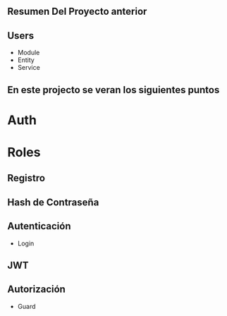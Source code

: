 
## Resumen Del Proyecto anterior

## Users
- Module
- Entity
- Service

## En este projecto se veran los siguientes puntos 

# Auth
# Roles

## Registro

## Hash de Contraseña

## Autenticación
- Login

## JWT

## Autorización
- Guard

